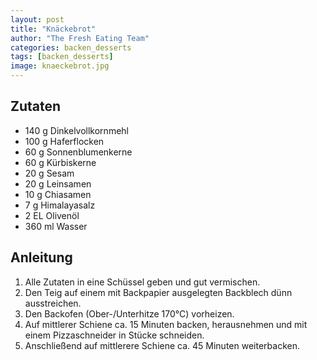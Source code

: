 ```yaml
---
layout: post
title: "Knäckebrot"
author: "The Fresh Eating Team"
categories: backen_desserts
tags: [backen_desserts]
image: knaeckebrot.jpg
---
```


## Zutaten

* 140 g Dinkelvollkornmehl
* 100 g Haferflocken
* 60 g Sonnenblumenkerne
* 60 g Kürbiskerne
* 20 g Sesam
* 20 g Leinsamen
* 10 g Chiasamen
* 7 g Himalayasalz
* 2 EL Olivenöl
* 360 ml Wasser

## Anleitung

1. Alle Zutaten in eine Schüssel geben und gut vermischen.
2. Den Teig auf einem mit Backpapier ausgelegten Backblech dünn ausstreichen.
3. Den Backofen (Ober-/Unterhitze 170°C) vorheizen.
4. Auf mittlerer Schiene ca. 15 Minuten backen, herausnehmen und mit einem
   Pizzaschneider in Stücke schneiden.
5. Anschließend auf mittlerere Schiene ca. 45 Minuten weiterbacken.
